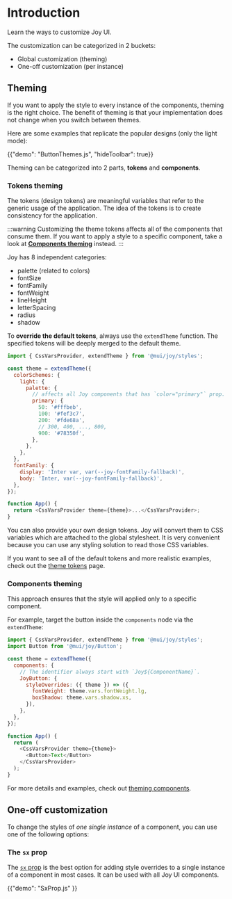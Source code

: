 # Introduction

<p class="description">Learn the ways to customize Joy UI.</p>

<!-- The purpose of this page is to give the overall customization alternatives to developers without providing too much details -->
<!-- Some examples and demos are provided to give the sense of what it looks like and then lead each part to another page for more technical details and more examples -->

The customization can be categorized in 2 buckets:

- Global customization (theming)
- One-off customization (per instance)

## Theming

If you want to apply the style to every instance of the components, theming is the right choice. The benefit of theming is that your implementation does not change when you switch between themes.

Here are some examples that replicate the popular designs (only the light mode):

{{"demo": "ButtonThemes.js", "hideToolbar": true}}

Theming can be categorized into 2 parts, **tokens** and **components**.

### Tokens theming

The tokens (design tokens) are meaningful variables that refer to the generic usage of the application. The idea of the tokens is to create consistency for the application.

:::warning
Customizing the theme tokens affects all of the components that consume them. If you want to apply a style to a specific component, take a look at [**Components theming**](#components-theming) instead.
:::

Joy has 8 independent categories:

- palette (related to colors)
- fontSize
- fontFamily
- fontWeight
- lineHeight
- letterSpacing
- radius
- shadow

To **override the default tokens**, always use the `extendTheme` function. The specified tokens will be deeply merged to the default theme.

```js
import { CssVarsProvider, extendTheme } from '@mui/joy/styles';

const theme = extendTheme({
  colorSchemes: {
    light: {
      palette: {
        // affects all Joy components that has `color="primary"` prop.
        primary: {
          50: '#fffbeb',
          100: '#fef3c7',
          200: '#fde68a',
          // 300, 400, ..., 800,
          900: '#78350f',
        },
      },
    },
  },
  fontFamily: {
    display: 'Inter var, var(--joy-fontFamily-fallback)',
    body: 'Inter, var(--joy-fontFamily-fallback)',
  },
});

function App() {
  return <CssVarsProvider theme={theme}>...</CssVarsProvider>;
}
```

You can also provide your own design tokens. Joy will convert them to CSS variables which are attached to the global stylesheet. It is very convenient because you can use any styling solution to read those CSS variables.

If you want to see all of the default tokens and more realistic examples, check out the [theme tokens](/joy-ui/customization/theme-tokens/) page.

### Components theming

This approach ensures that the style will applied only to a specific component.

For example, target the button inside the `components` node via the `extendTheme`:

```js
import { CssVarsProvider, extendTheme } from '@mui/joy/styles';
import Button from '@mui/joy/Button';

const theme = extendTheme({
  components: {
    // The identifier always start with `Joy${ComponentName}`.
    JoyButton: {
      styleOverrides: ({ theme }) => ({
        fontWeight: theme.vars.fontWeight.lg,
        boxShadow: theme.vars.shadow.xs,
      }),
    },
  },
});

function App() {
  return (
    <CssVarsProvider theme={theme}>
      <Button>Text</Button>
    </CssVarsProvider>
  );
}
```

For more details and examples, check out [theming components](/joy-ui/customization/theming-components/).

## One-off customization

To change the styles of _one single instance_ of a component, you can use one of the following options:

### The `sx` prop

The [`sx` prop](/system/basics/#the-sx-prop) is the best option for adding style overrides to a single instance of a component in most cases. It can be used with all Joy UI components.

{{"demo": "SxProp.js" }}
